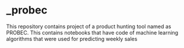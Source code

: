 # _probec
This repository contains project of a product hunting tool named as PROBEC.
This contains notebooks that have code of machine learning algorithms that were used for predicting weekly sales
